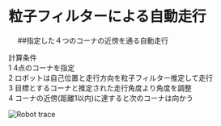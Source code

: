 # 粒子フィルターによる自動走行
　
##指定した４つのコーナの近傍を通る自動走行　

計算条件  
1 4点のコーナを指定  
2 ロボットは自己位置と走行方向を粒子フィルター推定して走行  
3 目標とするコーナと推定された走行角度より角度を調整  
4 コーナの近傍(距離1以内)に達すると次のコーナは向かう  

![Robot trace](https://cloud.githubusercontent.com/assets/20177544/20214301/9f417d7a-a850-11e6-8ab0-d835c2d6a838.png)
